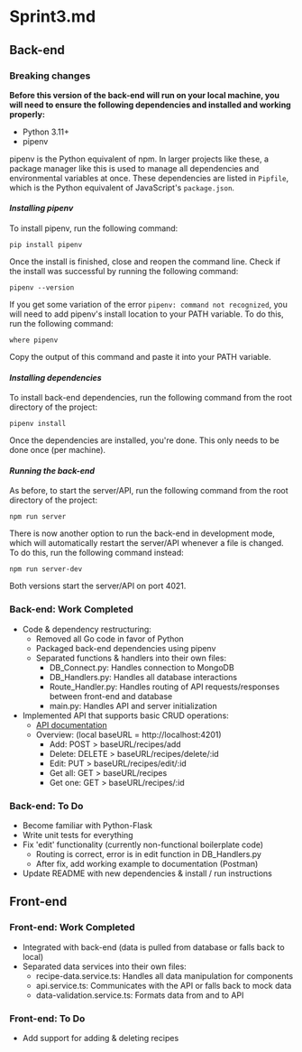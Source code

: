 # Sprint3.md

## Back-end

### Breaking changes

**Before this version of the back-end will run on your local machine, you will need to ensure the following dependencies and installed and working properly:**

- Python 3.11+
- pipenv

pipenv is the Python equivalent of npm. In larger projects like these, a package manager like this is used to manage all dependencies and environmental variables at once. These dependencies are listed in `Pipfile`, which is the Python equivalent of JavaScript's `package.json`.

#### *Installing pipenv*

To install pipenv, run the following command:

`pip install pipenv`

Once the install is finished, close and reopen the command line. Check if the install was successful by running the following command:

`pipenv --version`

If you get some variation of the error `pipenv: command not recognized`, you will need to add pipenv's install location to your PATH variable. To do this, run the following command:

`where pipenv`

Copy the output of this command and paste it into your PATH variable.

#### *Installing dependencies*

To install back-end dependencies, run the following command from the root directory of the project:

`pipenv install`

Once the dependencies are installed, you're done. This only needs to be done once (per machine).

#### *Running the back-end*

As before, to start the server/API, run the following command from the root directory of the project:

`npm run server`

There is now another option to run the back-end in development mode, which will automatically restart the server/API whenever a file is changed. To do this, run the following command instead:

`npm run server-dev`

Both versions start the server/API on port 4021.

### Back-end: Work Completed

- Code & dependency restructuring:
  - Removed all Go code in favor of Python
  - Packaged back-end dependencies using pipenv
  - Separated functions & handlers into their own files:
    - DB_Connect.py: Handles connection to MongoDB
    - DB_Handlers.py: Handles all database interactions
    - Route_Handler.py: Handles routing of API requests/responses between front-end and database
    - main.py: Handles API and server initialization
- Implemented API that supports basic CRUD operations:
  - [API documentation](https://documenter.getpostman.com/view/1766794/2s93RMTuYD)
  - Overview: (local baseURL = http://localhost:4201)
    - Add: POST > baseURL/recipes/add
    - Delete: DELETE > baseURL/recipes/delete/:id
    - Edit: PUT > baseURL/recipes/edit/:id
    - Get all: GET > baseURL/recipes
    - Get one: GET > baseURL/recipes/:id

### Back-end: To Do

- Become familiar with Python-Flask
- Write unit tests for everything
- Fix 'edit' functionality (currently non-functional boilerplate code)
  - Routing is correct, error is in edit function in DB_Handlers.py
  - After fix, add working example to documentation (Postman)
- Update README with new dependencies & install / run instructions

## Front-end

### Front-end: Work Completed

- Integrated with back-end (data is pulled from database or falls back to local)
- Separated data services into their own files:
  - recipe-data.service.ts: Handles all data manipulation for components
  - api.service.ts: Communicates with the API or falls back to mock data
  - data-validation.service.ts: Formats data from and to API

### Front-end: To Do

- Add support for adding & deleting recipes
